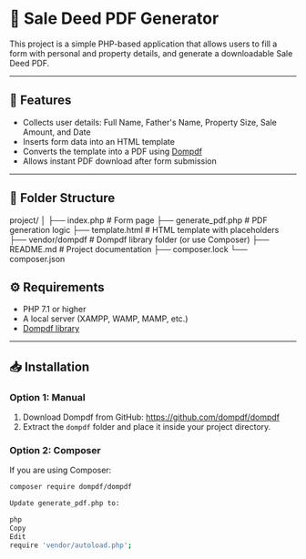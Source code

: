 # 🧾 Sale Deed PDF Generator

This project is a simple PHP-based application that allows users to fill a form with personal and property details, and generate a downloadable Sale Deed PDF.

---

## 🚀 Features

- Collects user details: Full Name, Father's Name, Property Size, Sale Amount, and Date
- Inserts form data into an HTML template
- Converts the template into a PDF using [Dompdf](https://github.com/dompdf/dompdf)
- Allows instant PDF download after form submission

---

## 📁 Folder Structure

project/
│
├── index.php # Form page
├── generate_pdf.php # PDF generation logic
├── template.html # HTML template with placeholders
├── vendor/dompdf # Dompdf library folder (or use Composer)
├── README.md # Project documentation
├── composer.lock
└── composer.json

## ⚙️ Requirements

- PHP 7.1 or higher
- A local server (XAMPP, WAMP, MAMP, etc.)
- [Dompdf library](https://github.com/dompdf/dompdf)

---

## 📥 Installation

### Option 1: Manual

1. Download Dompdf from GitHub: https://github.com/dompdf/dompdf
2. Extract the `dompdf` folder and place it inside your project directory.

### Option 2: Composer

If you are using Composer:

```bash
composer require dompdf/dompdf

Update generate_pdf.php to:

php
Copy
Edit
require 'vendor/autoload.php';
